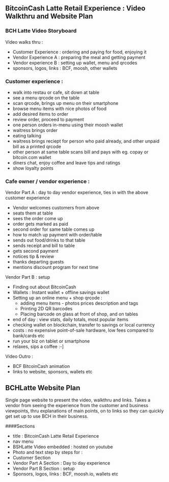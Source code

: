 
## BitcoinCash Latte Retail Experience : Video Walkthru and Website Plan


### BCH Latte Video Storyboard

Video walks thru :

 * Customer Experience : ordering and paying for food, enjoying it
 * Vendor Experience A : preparing the meal and getting payment
 * Vendor experience B : setting up wallet, menu and qrcodes
 * sponsors, logos, links : BCF, moosh, other wallets

### Customer experience :

 * walk into restau or cafe, sit down at table
 * see a menu qrcode on the table
 * scan qrcode, brings up menu on their smartphone
 * browse menu items with nice photos of food
 * add desired items to order 
 * review order, proceed to payment
 * one person orders in-menu using their moosh wallet
 * waitress brings order
 * eating talking
 * waitress brings reciept for person who paid already, and other unpaid bill as a printed qrcode
 * other person at same table scans bill and pays with eg. copay or bitcoin.com wallet
 * diners chat, enjoy coffee and leave tips and ratings 
 * show loyalty points

### Cafe owner / vendor experience :

Vendor Part A : day to day vendor experience, ties in with the above customer experience

 * Vendor welcomes customers from above
 * seats them at table
 * sees the order come up
 * order gets marked as paid
 * second order for same table comes up
 * how to match up payment with order/table
 * sends out food/drinks to that table
 * sends receipt and bill to table
 * gets second payment
 * notices tip & review
 * thanks departing guests
 * mentions discount program for next time

Vendor Part B : setup 

 * Finding out about BitcoinCash
 * Wallets : Instant wallet + offline savings wallet
 * Setting up an online menu + shop qrcode :
   * adding menu items - photos prices description and tags  
   * Printing 2D QR barcodes
   * Placing barcode on glass at front of shop, and on tables
 * end of day : view stats, daily totals, most popular items
 * checking wallet on blockchain, transfer to savings or local currency
 * costs : no expensive point-of-sale hardware, low fees compared to bank/cards etc
 * run your biz on tablet or smartphone
 * relaxes, sips a coffee :-] 
 
Video Outro :

 * BCF BitcoinCash animation
 * links to website, sponsors, wallets etc


## BCHLatte Website Plan

Single page website to present the video, walkthru and links.
Takes a vendor from seeing the experience from the customer and business viewpoints,
thru explanations of main points, on to links so they can quickly get set up to use BCH in their business.

####Sections

 * title : BitcoinCash Latte Retail Experience 
 * nav menu
 * BSHLatte Video embedded : hosted on youtube
 * Photo and text step by steps for :
 * Customer Section
 * Vendor Part A Section : Day to day experience
 * Vendor Part B Section : setup
 * Sponsors, logos, links : BCF, moosh.io, wallets etc
 

